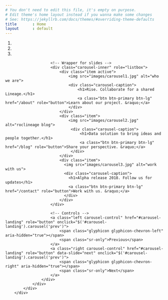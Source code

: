 ```yaml
---
# You don't need to edit this file, it's empty on purpose.
# Edit theme's home layout instead if you wanna make some changes
# See: https://jekyllrb.com/docs/themes/#overriding-theme-defaults
title       : Home
layout      : default
---
```





<!-- begin carousel -->

<div class="container">
  <div class="row">
     <div class="col-md-12">
                    <div id="carousel-landing" class="container" data-ride="carousel">
                        <!-- Indicators -->
                        <ol class="carousel-indicators">
                            <li data-target="#carousel-landing" data-slide-to="0" class="active"></li>
                            <li data-target="#carousel-landing" data-slide-to="1"></li>
                            <li data-target="#carousel-landing" data-slide-to="2"></li>
                        </ol>

                        <!-- Wrapper for slides -->
                        <div class="carousel-inner" role="listbox">
                            <div class="item active">
                                <img src="images/carousel1.jpg" alt="who we are">
                                <div class="carousel-caption">
                                    <h1>Rise. Collaborate for a shared Lineage.</h1>
                                    <a class="btn btn-primary btn-lg" href="/about" role="button">Learn about our project. &raquo;</a> 
                                </div>
                            </div>
                            <div class="item">
                                <img src="images/carousel2.jpg" alt="roclineage blog">
                                 <div class="carousel-caption">
                                     <h1>Data solution to bring ideas and people together.</h1>
                                     <a class="btn btn-primary btn-lg" href="/blog" role="button">Share your perspective. &raquo;</a> 
                                 </div>
                            </div>
                            <div class="item">
                              <img src="images/carousel3.jpg" alt="work with us">
                              <div class="carousel-caption">
                                <h1>Alpha release 2018. Follow us for updates</h1>
                                <a class="btn btn-primary btn-lg" href="/contact" role="button">Work with us. &raquo;</a> 
                              </div>
                            </div>
                        </div>

                        <!-- Controls -->
                        <a class="left carousel-control" href="#carousel-landing" role="button" onclick="$('#carousel-landing').carousel('prev')">
                            <span class="glyphicon glyphicon-chevron-left" aria-hidden="true"></span>
                            <span class="sr-only">Previous</span>
                        </a>
                        <a class="right carousel-control" href="#carousel-landing" role="button" data-slide="next" onclick="$('#carousel-landing').carousel('prev')">
                            <span class="glyphicon glyphicon-chevron-right" aria-hidden="true"></span>
                            <span class="sr-only">Next</span>
                        </a>
                    </div>
                </div>
            </div>
        </div>

<!-- end carousel -->

<!-- future we will consider moving A-B-C carousel links down to cards underneath. possibly without a header as well on this page
 Jumbotron
–––––––––––––––––––––––––––––––––––––––––––––––––– 

<div class="jumbotron hero-unit">
  <div class="container" id="about1">
    <h1>Rise. Collaborate for a shared Lineage.</h1>
    <p>Data solutions that bring ideas and people together.</p>
    <a class="btn btn-primary btn-lg" href="/about" role="button">Let's find out! &raquo;</a>   
  </div>
</div>

––––––––––––––––––––––––––––––––––––––––––––– 



Content Section 
––––––––––––––––––––––––––––––––––––––––––––––––––

<div class="content-section">
  <div class="container showcase">
    <div class="page-header" id="blog2">
      <h1>What would you do if we could rise above the cycle?</h1>
    </div>
    <p class="lead">Blockchain solutions neighborhoods, businesses, and networks trust.</p>
    <p>Our products aren't designed for an Internet of things. We're here for an Internet of people.</p>
    <p><a href="/about"> Get to know</a> us.</p>
    <p><a href="/contact">Join</a> our team.</p>
  </div>
</div>

––––––––––––––––––––––––––––––––––––––––––––– 








 Section Primary BG
––––––––––––––––––––––––––––––––––––––––––––– 

<div class="layout-section bg-primary">
  <div class="container" id="contact3">
    <p class="text-center">Our relationship to data is the foundation for an inclusive economy.</p>
    <p class="text-center">Demo coming soon. Join our contact list today and join the conversation!</p>
  </div>
</div>

<!-- –––––––––––––––––––––––––––––––––––––––– -->








<!-- Cards
–––––––––––––––––––––––––––––––––––––––––––––––––– -->

<div class="cards-section cards">
  <div class="container-fluid">
    <div class="row">
    <!--
      <div class="col-xs-12 col-md-4">
        <div class="thumbnail card">
          <img data-src="holder.js/300x200" class="hodor" alt="Hodor">
          <div class="caption">
            <h3>Could be</h3>
            <p>cards leading to our internal or external presence</p>
            <p>
              <a class="btn btn-default" href="#" role="button">View details &raquo;</a>
            </p>
          </div>
        </div>
      </div>
    --> 
    <!-- eliminate segment until after products are released
      <div class="col-xs-12 col-md-4">
        <div class="thumbnail card">
          <img data-src="holder.js/300x200" class="hodor" alt="Hodor">
          <div class="caption">
            <h3>Could be</h3>
            <p>different demographics we want to reach out to with use cases or connection to contact or find more info.</p>
            <p>
              <a class="btn btn-default" href="#" role="button">View details &raquo;</a>
            </p>
          </div>
        </div>
      </div>

      <div class="col-xs-12 col-md-4">
        <div class="thumbnail card">
          <img data-src="holder.js/300x200" class="hodor" alt="Hodor">
          <div class="caption">
            <h3>Could be</h3>
            <p>statistics broadly describing the features or the impact of our product, market size(s), efficiency improved.</p>
            <p>
              <a class="btn btn-default" href="#" role="button">View details &raquo;</a>
            </p>
          </div>
        </div>
      </div>
      
      <div class="col-xs-12 col-md-4">
        <div class="thumbnail card">
          <img data-src="holder.js/300x200" class="hodor" alt="Hodor">
          <div class="caption">
            <h3>Could even be</h3>
            <p>something weird like the number of cryptocurrency projects and how convoluted and confusing the blockhole is...</p>
            <p>
              <a class="btn btn-default" href="#" role="button">View details &raquo;</a>
            </p>
          </div>
        </div>
      </div>
      

    </div>
  </div>
</div>
-->
<!-- ––––––––––––––––––––––––––––––––––––––––––––– -->








<!-- Section Success BG
––––––––––––––––––––––––––––––––––––––––––––– -->
<!-- Eliminate this segment until later
<div class="layout-section bg-success">
  <div class="container">
    <p class="text-center">Could be simple as a color or a long ________ bar ________.  Could be a shape, like a stretched cross or box, etc.</p>
  </div>
</div>
-->
<!-- –––––––––––––––––––––––––––––––––––––––– -->
